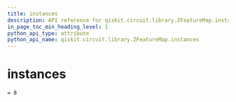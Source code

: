 ```yaml
---
title: instances
description: API reference for qiskit.circuit.library.ZFeatureMap.instances
in_page_toc_min_heading_level: 1
python_api_type: attribute
python_api_name: qiskit.circuit.library.ZFeatureMap.instances
---
```


# instances

<span id="qiskit.circuit.library.ZFeatureMap.instances" />

`= 8`


